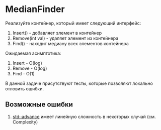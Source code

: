 # MedianFinder

Реализуйте контейнер, который имеет следующий интерфейс:  
1) Insert() - добавляет элемент в контейнер 
2) Remove(int val) - удаляет элемент из контейнера
3) Find() - находит медиану всех элементов контейнера

Ожидаемая асимптотика:  
1) Insert - O(log)  
2) Remove - O(log)  
3) Find - O(1)  

В данной задаче присутствуют тесты, которые позволяют локально  
отловить ошибки.

## Возможные ошибки

1) [std::advance](https://en.cppreference.com/w/cpp/iterator/advance) имеет линейную сложность в некоторых случай (см. Complexity)